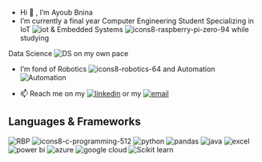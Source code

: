 - Hi 👋 , I’m Ayoub Bnina
- I’m currently a final year Computer Engineering Student Specializing in IoT ![iot](https://github.com/bnina-ayoub/bnina-ayoub/assets/94785911/423824d3-1770-47bc-97e9-3ce3c3ee664e) & Embedded Systems ![icons8-raspberry-pi-zero-94](https://github.com/bnina-ayoub/bnina-ayoub/assets/94785911/af789d7b-4972-4bd4-b5a7-85f8c8dce2ef)
 while studying


Data Science ![DS](https://github.com/bnina-ayoub/bnina-ayoub/assets/94785911/29f6a5a6-0a67-4c87-aac0-a5e9ab4dca95)
on my own pace
- I’m fond of Robotics  ![icons8-robotics-64](https://github.com/bnina-ayoub/bnina-ayoub/assets/94785911/b07dcefa-81b1-4e77-ac0b-207ffef65b40)
  and Automation ![Automation](https://github.com/bnina-ayoub/bnina-ayoub/assets/94785911/18e64630-14e5-4e33-b821-6349503e22ed)

- 📫 Reach me on my   [![linkedin](https://github.com/bnina-ayoub/bnina-ayoub/assets/94785911/0c75d5dd-b34a-4dcb-a28e-48c871b824a7)](https://www.linkedin.com/in/ayoub-bnina/) or my   [![email](https://github.com/bnina-ayoub/bnina-ayoub/assets/94785911/ab61d9e0-928c-4658-a014-800154107eb0)](bnina.ayoub@etudiant-fst.utm.tn)

## Languages & Frameworks
![RBP](https://camo.githubusercontent.com/7027d600ec17ac3977aaf427063f446c82834cfaab188e9d81f09d8971beb5f9/68747470733a2f2f696d672e69636f6e73382e636f6d2f636f6c6f722f34382f3030303030302f7261737062657272792d70692e706e67) ![icons8-c-programming-512](https://github.com/bnina-ayoub/bnina-ayoub/assets/94785911/ee4d7a9e-1730-400d-9312-c6cc5cb9de83)                           ![python](https://github.com/bnina-ayoub/bnina-ayoub/assets/94785911/10cd590c-ace1-4b70-b83e-85bab8fdf638)
![pandas](https://github.com/bnina-ayoub/bnina-ayoub/assets/94785911/4543fda7-40d6-4ab3-ab93-796d777f97d3)                ![java](https://github.com/bnina-ayoub/bnina-ayoub/assets/94785911/1ae5b94b-3837-41be-9e9a-ba28f5a8eac3)
                                                ![excel](https://github.com/bnina-ayoub/bnina-ayoub/assets/94785911/9cf7d059-03e5-43f8-9f92-499b3d8250b2)       ![power bi](https://github.com/bnina-ayoub/bnina-ayoub/assets/94785911/6616855d-b49b-46e2-8735-3618b9d5fb3c)  ![azure](https://github.com/bnina-ayoub/bnina-ayoub/assets/94785911/53734520-43d4-47b4-bb98-185a522aaa08)                ![google cloud](https://github.com/bnina-ayoub/bnina-ayoub/assets/94785911/00d65fc9-498b-4e87-990f-e8922fc762a1)                     ![Scikit learn](https://github.com/bnina-ayoub/bnina-ayoub/assets/94785911/2d327afe-7382-48cf-b647-aeabf7d53176)



<!---
bnina-ayoub/bnina-ayoub is a ✨ special ✨ repository because its `README.md` (this file) appears on your GitHub profile.
You can click the Preview link to take a look at your changes.
--->
